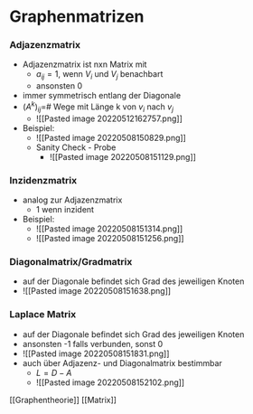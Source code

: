 # Graphenmatrizen
### Adjazenzmatrix
+ Adjazenzmatrix ist nxn Matrix mit
	+ $a_{ij}=1$, wenn $V_i$ und $V_j$ benachbart
	+ ansonsten 0
+ immer symmetrisch entlang der Diagonale
+ $(A^k)_{ij}=$# Wege mit Länge k von $v_i$ nach $v_j$
	+ ![[Pasted image 20220512162757.png]]
+ Beispiel:
	+ ![[Pasted image 20220508150829.png]]
	+ Sanity Check - Probe
		+ ![[Pasted image 20220508151129.png]]

### Inzidenzmatrix
+ analog zur Adjazenzmatrix
	+ 1 wenn inzident
+ Beispiel:
	+ ![[Pasted image 20220508151314.png]]
	+ ![[Pasted image 20220508151256.png]]

### Diagonalmatrix/Gradmatrix
+ auf der Diagonale befindet sich Grad des jeweiligen Knoten
+ ![[Pasted image 20220508151638.png]]

### Laplace Matrix
+ auf der Diagonale befindet sich Grad des jeweiligen Knoten
+ ansonsten -1 falls verbunden, sonst 0
+ ![[Pasted image 20220508151831.png]]
+ auch über Adjazenz- und Diagonalmatrix bestimmbar
	+ $L=D-A$
	+ ![[Pasted image 20220508152102.png]]

[[Graphentheorie]] [[Matrix]]